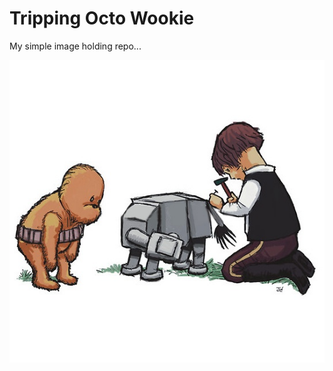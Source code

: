 Tripping Octo Wookie
===

My simple image holding repo...
<p align="center">
    <img src="//raw.githubusercontent.com/HHSnopek/tripping-octo-wookie/master/wookie-atat.jpg"/>
</p>
